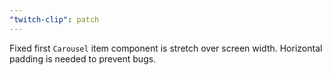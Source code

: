 ```yaml
---
"twitch-clip": patch
---
```


Fixed first `Carousel` item component is stretch over screen width. Horizontal padding is needed to prevent bugs.
